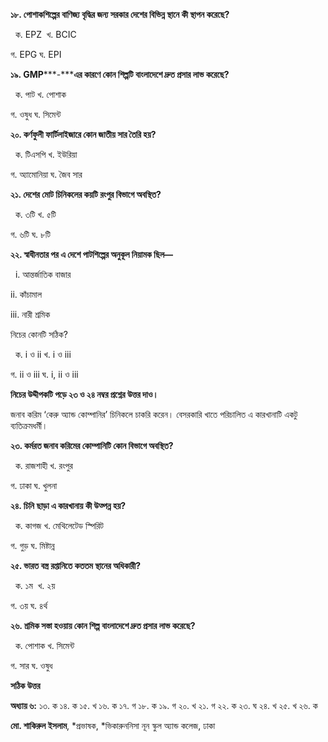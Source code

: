 **১৮. পোশাকশিল্পের বাণিজ্য বৃদ্ধির জন্য সরকার দেশের বিভিন্ন স্থানে কী স্থাপন করেছে?**

  ক. EPZ  খ. BCIC  

গ. EPG ঘ. EPI

**১৯. GMP*****-*****এর কারণে কোন শিল্পটি বাংলাদেশে দ্রুত প্রসার লাভ করেছে?**

  ক. পাট খ. পোশাক 

গ. ওষুধ ঘ. সিমেন্ট

**২০. কর্ণফুলী ফার্টিলাইজারে কোন জাতীয় সার তৈরি হয়?**

  ক. টিএসপি খ. ইউরিয়া  

গ. অ্যামোনিয়া ঘ. জৈব সার 

**২১. দেশের মোট চিনিকলের কয়টি রংপুর বিভাগে অবস্থিত?**

  ক. ৩টি খ. ৫টি  

গ. ৬টি ঘ. ৮টি

**২২. স্বাধীনতার পর এ দেশে পাটশিল্পের অনুকূল নিয়ামক ছিল—**

  i. আন্তর্জাতিক বাজার 

ii\. কাঁচামাল  

iii\. নারী শ্রমিক

নিচের কোনটি সঠিক?

  ক. i ও ii খ. i ও iii  

গ. ii ও iii ঘ. i, ii ও iii

**নিচের উদ্দীপকটি পড়ে ২৩ ও ২৪ নম্বর প্রশ্নের উত্তর দাও।**

জনাব করিম ‘কেরু অ্যান্ড কোম্পানির’ চিনিকলে চাকরি করেন। বেসরকারি খাতে পরিচালিত এ কারখানাটি একটু ব্যতিক্রমধর্মী।

**২৩. কর্মরত জনাব করিমের কোম্পানিটি কোন বিভাগে অবস্থিত?** 

  ক. রাজশাহী খ. রংপুর 

গ. ঢাকা ঘ. খুলনা

**২৪. চিনি ছাড়া এ কারখানায় কী উত্পন্ন হয়?**

  ক. কাগজ খ. মেথিলেটেড স্পিরিট 

গ. গুড় ঘ. মিষ্টান্ন

**২৫. ভারত বস্ত্র রপ্তানিতে কততম স্থানের অধিকারী?**

  ক. ১ম  খ. ২য় 

গ. ৩য় ঘ. ৪র্থ

**২৬. শ্রমিক সস্তা হওয়ায় কোন শিল্প বাংলাদেশে দ্রুত প্রসার লাভ করেছে?**

  ক. পোশাক খ. সিমেন্ট  

গ. সার ঘ. ওষুধ

**সঠিক উত্তর**

**অধ্যায় ৬:** ১৩. ক ১৪. ক ১৫. খ ১৬. ক ১৭. গ ১৮. ক ১৯. গ ২০. খ ২১. গ ২২. ক ২৩. ঘ ২৪. খ ২৫. খ ২৬. ক

**মো. শাকিরুল ইসলাম**, *প্রভাষক, *ভিকারুননিসা নূন স্কুল অ্যান্ড কলেজ, ঢাকা
